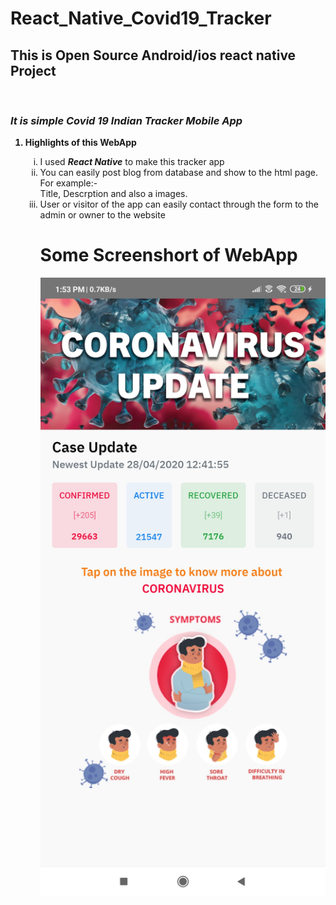 # React_Native_Covid19_Tracker
<h2>This is Open Source Android/ios react native Project</h2><br/>
<h3><i>It is simple Covid 19 Indian Tracker Mobile App </i></h3>
<ol>
   <strong><li>Highlights of this WebApp</li></strong>
      <ol type="i">
         <li> I used <strong><i>React Native</i></strong> to make this tracker app</li>
         <li> You can easily post blog from database and show to the html page. For example:- <br/> 
            Title, Descrption and also a images.</li>
         <li> User or visitor of the app can easily contact through the form to the admin or owner to the website</li>
   </ul>
</ul>
<h1> Some Screenshort of WebApp</h1>

![Repo List](Screenshot_2020-04-28-13-53-35-442_com.covid_19_tracker.jpg)



